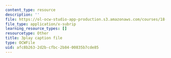 ```yaml
---
content_type: resource
description: ''
file: https://ol-ocw-studio-app-production.s3.amazonaws.com/courses/18-01sc-single-variable-calculus-fall-2010/afc8b2632d2bcfbc2b8400835b7cde85_5q_3FDOkVRQ.srt
file_type: application/x-subrip
learning_resource_types: []
resourcetype: Other
title: 3play caption file
type: OCWFile
uid: afc8b263-2d2b-cfbc-2b84-00835b7cde85
---
```

